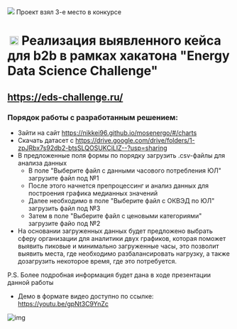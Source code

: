 <div>
  <img src='https://cdn-icons-png.flaticon.com/32/625/625396.png'>
  <span>Проект взял 3-е место в конкурсе</span>
</div>

<h1>
<img style='margin: 0 0 0 5px' width='20px' src='https://pananames.com/pananames/img/done.png'>
Реализация выявленного кейса для b2b в рамках хакатона "Energy Data Science Challenge"
</h1>

## https://eds-challenge.ru/

### Порядок работы с разработанным решением:

- Зайти на сайт https://nikkei96.github.io/mosenergo/#/charts
- Скачать датасет с https://drive.google.com/drive/folders/1-zpJRbx7s92db2-btsSLQOSUKCiLIZ--?usp=sharing
- В предложенные поля формы по порядку загрузить .csv-файлы для анализа данных
  - В поле "Выберите файл с данными часового потребления ЮЛ" загрузите файл под №1
  - После этого начнется препроцессинг и анализ данных для построения графика медианных значений
  - Далее необходимо в поле "Выберите файл с ОКВЭД по ЮЛ" загрузить файл под №3
  - Затем в поле "Выберите файл с ценовыми категориями" загрузите файо под №2
- На основании загруженных данных будет предложено выбрать сферу организации для аналитики двух графиков, которая поможет выявить пиковые и минимально загруженные часы, это позволит выявить места, где необходимо разбалансировать нагрузку, а также дозагрузить некоторое время, где это потребуется.

P.S. Более подробная информация будет дана в ходе презентации данной работы

- Демо в формате видео доступно по ссылке: https://youtu.be/gpNt3C9YnZc

![img](https://i.ibb.co/8z8mMYs/image-2021-12-05-09-12-28.png)
